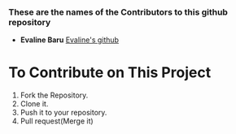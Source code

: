 ### These are the names of the Contributors to this github repository

* **Evaline Baru** [Evaline's github](https://github.com/Evaline-Baru)

# To Contribute on This Project
1. Fork the Repository.
2. Clone it.
3. Push it to your repository.
4. Pull request(Merge it)
